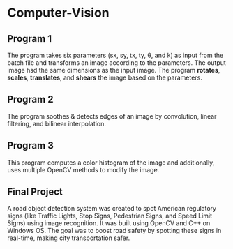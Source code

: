 # Computer-Vision

## Program 1

The program takes six parameters (sx, sy, tx, ty, θ, and k) as input from the batch file and transforms an image according to the parameters. The output image hsd the same dimensions as the input image. The program **rotates**, **scales**, **translates**, and **shears** the image based on the parameters. 

## Program 2

The program soothes & detects edges of an image by convolution, linear filtering, and bilinear interpolation.

## Program 3

This program computes a color histogram of the image and additionally, uses multiple OpenCV methods to modify the image. 

## Final Project

A road object detection system was created to spot American regulatory signs (like Traffic Lights, Stop Signs, Pedestrian Signs, and Speed Limit Signs) using image recognition. It was built using OpenCV and C++ on Windows OS. The goal was to boost road safety by spotting these signs in real-time, making city transportation safer. 
